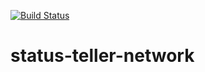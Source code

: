 [![Build Status](https://travis-ci.org/status-im/status-teller-network.svg?branch=master)](https://travis-ci.org/status-im/status-teller-network)

# status-teller-network
